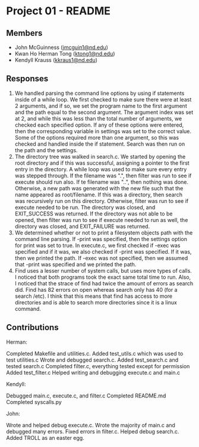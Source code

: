 Project 01 - README
===================

Members
-------

- John McGuinness (jmcguin1@nd.edu)
- Kwan Ho Herman Tong (ktong1@nd.edu)
- Kendyll Krauss (kkraus1@nd.edu)

Responses
---------

1. We handled parsing the command line options by using if statements inside of a while loop.  We first checked to make sure there were at least 2 arguments, and if so, we set the program name to the first argument and the path equal to the second argument.  The argument index was set at 2, and while this was less than the total number of arguments, we checked each specified option.  If any of these options were entered, then the corresponding variable in settings was set to the correct value.  Some of the options required more than one argument, so this was checked and handled inside the if statement. Search was then run on the path and the settings.
2. The directory tree was walked in search.c.  We started by opening the root directory and if this was successful, assigning a pointer to the first entry in the directory.  A while loop was used to make sure every entry was stepped through.  If the filename was ".", then filter was run to see if execute should run also.  If te filename was "..", then nothing was done.  Otherwise, a new path was generated with the new file such that the name appeared as root/filename.  If this was a directory, then search was recursively run on this directory.  Otherwise, filter was run to see if execute needed to be run.  The directory was closed, and EXIT_SUCCESS was returned.  If the directory was not able to be opened, then filter was run to see if execute needed to run as well, the directory was closed, and EXIT_FAILURE was returned.  
3. We determined whether or not to print a filesystem objects path with the command line parsing.  If -print was specified, then the settings option for print was set to true.  In execute.c, we first checked if -exec was specified and if it was, we also checked if -print was specified.  If it was, then we printed the path.  If -exec was not specified, then we assumed that -print was specified and we printed the path.
4. Find uses a lesser number of system calls, but uses more types of calls.  I noticed that both programs took the exact same total time to run.  Also, I noticed that the strace of find had twice the amount of errors as search did.  Find has 82 errors on open whereas search only has 40 (for a search /etc).  I think that this means that find has access to more directories and is able to search more directories since it is a linux command.

Contributions
-------------
Herman: 

Completed Makefile and utilities.c.
Added test_utils.c which was used to test utilities.c
Wrote and debugged search.c.
Added test_search.c and tested search.c
Completed filter.c, everything tested except for permission
Added test_filter.c
Helped writing and debugging execute.c and main.c

Kendyll: 

Debugged main.c, execute.c, and filter.c
Completed README.md
Completed syscalls.py

John:	

Wrote and helped debug execute.c.
Wrote the majority of main.c and debugged many errors.
Fixed errors in filter.c.
Helped debug search.c.
Added TROLL as an easter egg.
		

		

